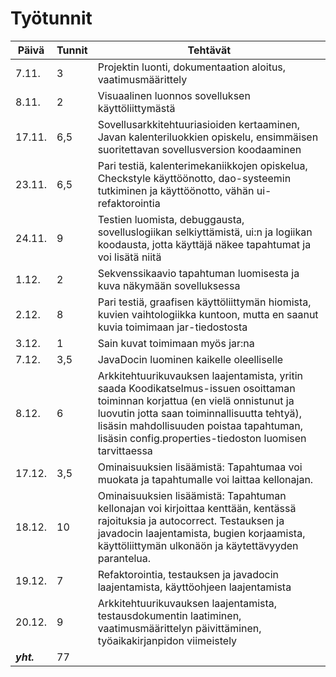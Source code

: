 # Työtunnit

Päivä | Tunnit | Tehtävät
----- | ------ | --------
7.11. | 3 | Projektin luonti, dokumentaation aloitus, vaatimusmäärittely
8.11. | 2 | Visuaalinen luonnos sovelluksen käyttöliittymästä
17.11. | 6,5 | Sovellusarkkitehtuuriasioiden kertaaminen, Javan kalenteriluokkien opiskelu, ensimmäisen suoritettavan sovellusversion koodaaminen
23.11. | 6,5 | Pari testiä, kalenterimekaniikkojen opiskelua, Checkstyle käyttöönotto, dao-systeemin tutkiminen ja käyttöönotto, vähän ui-refaktorointia
24.11. | 9 | Testien luomista, debuggausta, sovelluslogiikan selkiyttämistä, ui:n ja logiikan koodausta, jotta käyttäjä näkee tapahtumat ja voi lisätä niitä
1.12. | 2 | Sekvenssikaavio tapahtuman luomisesta ja kuva näkymään sovelluksessa
2.12. | 8 | Pari testiä, graafisen käyttöliittymän hiomista, kuvien vaihtologiikka kuntoon, mutta en saanut kuvia toimimaan jar-tiedostosta
3.12. | 1 | Sain kuvat toimimaan myös jar:na
7.12. | 3,5 | JavaDocin luominen kaikelle oleelliselle
8.12. | 6 | Arkkitehtuurikuvauksen laajentamista, yritin saada Koodikatselmus-issuen osoittaman toiminnan korjattua (en vielä onnistunut ja luovutin jotta saan toiminnallisuutta tehtyä), lisäsin mahdollisuuden poistaa tapahtuman, lisäsin config.properties-tiedoston luomisen tarvittaessa
17.12. | 3,5 | Ominaisuuksien lisäämistä: Tapahtumaa voi muokata ja tapahtumalle voi laittaa kellonajan.
18.12. | 10 | Ominaisuuksien lisäämistä: Tapahtuman kellonajan voi kirjoittaa kenttään, kentässä rajoituksia ja autocorrect. Testauksen ja javadocin laajentamista, bugien korjaamista, käyttöliittymän ulkonäön ja käytettävyyden parantelua.
19.12. | 7 | Refaktorointia, testauksen ja javadocin laajentamista, käyttöohjeen laajentamista
20.12. | 9 | Arkkitehtuurikuvauksen laajentamista, testausdokumentin laatiminen, vaatimusmäärittelyn päivittäminen, työaikakirjanpidon viimeistely
**_yht._** | 77 |  
